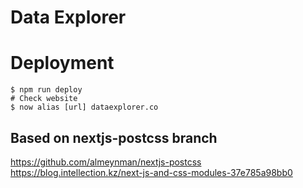 # Data Explorer

# Deployment

```
$ npm run deploy
# Check website
$ now alias [url] dataexplorer.co
```

## Based on nextjs-postcss branch
https://github.com/almeynman/nextjs-postcss
https://blog.intellection.kz/next-js-and-css-modules-37e785a98bb0
